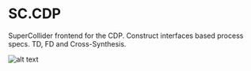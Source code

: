 # SC.CDP

SuperCollider frontend for the CDP. Construct interfaces based process specs. TD, FD and Cross-Synthesis.

![alt text](https://bjarnig.s3.eu-central-1.amazonaws.com/images/cdp.png)
